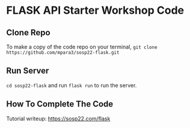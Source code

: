 # FLASK API Starter Workshop Code

## Clone Repo
To make a copy of the code repo on your terminal, ``git clone https://github.com/mpara3/sosp22-flask.git``

## Run Server
``cd sosp22-flask`` and run ``flask run`` to run the server. 

## How To Complete The Code
Tutorial writeup: https://sosp22.com/flask

